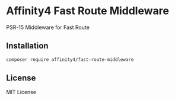 # Affinity4 Fast Route Middleware

PSR-15 Middleware for Fast Route

## Installation

```bash
composer require affinity4/fast-route-middleware
```

## License

MIT License
